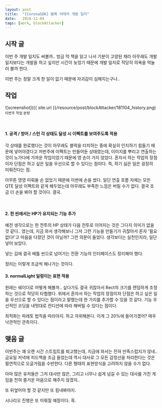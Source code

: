 ```yaml
---
layout: post
title:  "[CoronaSDK] 블록 어태커 개발 일지"
date:   2018-11-04
tags: [work, blockAttacker]
---
```


## 시작 글

  이번 주 개발 일지도 써볼까.. 방금 막 책을 읽고 나서 기분이 고양된 채라 아무래도 개발 일지보다는 개발을 하고 싶지만 시간이 늦었기 때문에 개발 일지로 적당히 의욕을 억눌러 볼까 한다.

  이번 주는 정말 크게 한 일이 없기 때문에 자괴감이 심해지는구나..
<br>

## 작업

![screenshot]({{ site.url }}/resource/post/blockAttacker/181104_history.png)
<br>
<small>이번주 작업 분량</small>

<br>
<h4> 1. 공격 / 방어 / 스턴 각 상태도 달성 시 이펙트를 보여주도록 적용</h4>

  각 상태를 완료했다는 것이 아무래도 블럭을 터치하는 중에 확실히 인지하기 힘들기 때문에 넣어야겠다고 저번주에 이펙트는 만들어둔 상태였는데, 이미지를 뿌리고 연출하는 것이 노가다에 가까운 작업이었기 때문에 영 손이 가지 않았다. 혼자서 하는 작업의 장점이자 단점은 하고 싶은 일을 우선으로 할 수 있다는 점이다. 즉, 하기 싫은 일은 굉장히 미뤄진다는 점.

  아무튼 영영 미뤄둘 순 없었기 때문에 이번에 손을 썼다. 일단 연출 흐름 자체는 모든 QTE 달성 이펙트와 같게 해두었는데 아무래도 부족한 느낌은 버릴 수가 없다. 결국 조금 더 손을 봐야 할 것이다. 결국.
  
<br>
<h4> 2. 한 씬에서는 HP가 유지되는 기능 추가</h4>

  예전 생각으로는 한 전투의 HP 상태가 다음 전투로 이어지는 것은 그다지 의미가 없을 것 같다.. 였는데, 지금 와서 생각해보니 그저 그런 기능을 만들기가 귀찮아서 혼자 '필요 없다!'고 마음을 다졌던 것이 아닐까? 그런 의문이 들었다. 생각보다는 실천인지라, 일단 넣어 보았다.

  넣는 김에 결국 배틀 씬으로 넘어가는 전환 기능의 인터페이스도 정리해야 했다.

  정리는 이렇게 조금씩 해나가는 것이다.
<br>
<h4> 3. normalLight 일렁이는 표현 적용</h4>

  원래는 쉐이더로 어떻게 해볼까.. 싶다가도 결국 귀찮아서 Rect의 크기를 랜덤하게 조정하는 것으로 적당히 타협했다. 위에서 혼자서 하는 작업의 장점이자 단점은 하고 싶은 일을 우선으로 할 수 있다는 점이라고 말했는데 한 가지를 추가할 수 있을 것 같다. 기능 우선적인 코딩을 내멋대로 컨디션에 따라 해버릴 수 있다는 점이다.

  최적화는 파레토 법칙을 따라야지. 하고 자위해본다. 이게 그 20%에 들어가겠어? 매우 낙관적인 관측이다.
<br>

## 맺음 글

  이번주는 꽤 오랜 시간 스트립트를 퇴고했는데, 지금에 와서는 전혀 만족스럽지가 않네.. 금요일 저녁에 피드백을 조금 들었는데 역시 대사로 그 모든 감정선을 처리한다는 것은 필연적으로 오글거림을 수반한다. 다른 형태의 표현방식을 고려하지 않을 수가 없다.

  아마 많은 유저들은 그저 대사만 많은, 그리고 너무나 쉽게 넘길 수 있는 대사를 가진 게임을 전혀 즐거운 마음으로 해주지 않겠지..

  또 뒤엎어야 할 것 같지만 또 힘내봐야지.

  시나리오 진행은 또 미뤄질 예정이다. 흑.
